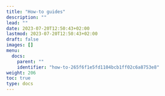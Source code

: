 ```yaml
---
title: "How-to guides"
description: ""
lead: ""
date: 2023-07-20T12:50:43+02:00
lastmod: 2023-07-20T12:50:43+02:00
draft: false
images: []
menu:
  docs:
    parent: ""
    identifier: "how-to-265f6f1e5fd1104bcb1ff02c6a8753e8"
weight: 206
toc: true
type: docs
---
```

